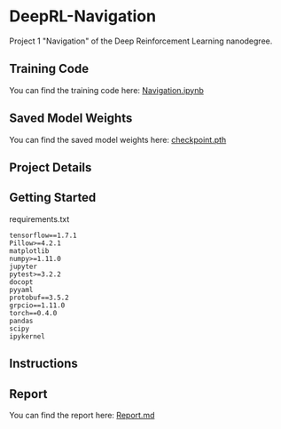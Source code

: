 # DeepRL-Navigation
Project 1 "Navigation" of the Deep Reinforcement Learning nanodegree.

## Training Code

You can find the training code here: [Navigation.ipynb](Navigation.ipynb)

## Saved Model Weights

You can find the saved model weights here: [checkpoint.pth](checkpoint.pth)

## Project Details

## Getting Started

requirements.txt
```
tensorflow==1.7.1
Pillow>=4.2.1
matplotlib
numpy>=1.11.0
jupyter
pytest>=3.2.2
docopt
pyyaml
protobuf==3.5.2
grpcio==1.11.0
torch==0.4.0
pandas
scipy
ipykernel
```

## Instructions

## Report

You can find the report here: [Report.md](Report.md)
